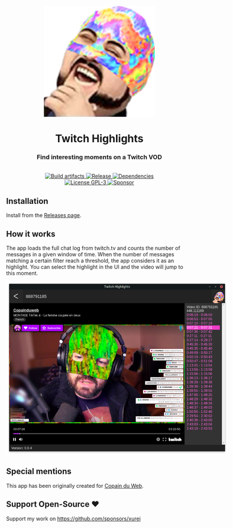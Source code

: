 <div align="center">
    <img style="margin: 0 auto" src="src/main/300x300.png" alt="Logo"/>
    <h1>Twitch Highlights</h1>
    <h3>Find interesting moments on a Twitch VOD</h3>
</div>
<br/>

<div align="center">
    <a href="https://github.com/xurei/twitch-highlights-logger/actions">
      <img src="https://github.com/xurei/twitch-highlights-logger/workflows/Build%20artifacts/badge.svg?branch=master" alt="Build artifacts" />
    </a>
    <a href="https://github.com/xurei/twitch-highlights-logger/releases/latest" target="_blank">
      <img src="https://img.shields.io/github/release/xurei/twitch-highlights-logger.svg" alt="Release" />
    </a>
    <a href="https://david-dm.org/xurei/twitch-highlights-logger" target="_blank">
      <img src="https://david-dm.org/xurei/twitch-highlights-logger.svg" alt="Dependencies" />
    </a>
</div>
<div align="center">
    <a href="https://github.com/xurei/twitch-highlights-logger/blob/master/LICENSE">
      <img src="https://img.shields.io/github/license/xurei/twitch-highlights-logger.svg" alt="License GPL-3" />
    </a>
    <a href="https://github.com/sponsors/xurei" target="_blank">
      <img src="https://img.shields.io/static/v1?label=Sponsor&message=%E2%9D%A4&logo=GitHub" alt="Sponsor" />
    </a>
</div>

## Installation
Install from the [Releases page](https://github.com/xurei/twitch-highlights-logger/releases).

## How it works
The app loads the full chat log from twitch.tv and counts the number of messages in a given window of time.
When the number of messages matching a certain filter reach a threshold, the app considers it as an highlight.
You can select the highlight in the UI and the video will jump to this moment.

<div align="center">
   <img style="margin: 0 auto; max-width: 600px" src="doc/screenshot1.png" alt="Screenshot"/>
</div>

## Special mentions
This app has been originally created for [Copain du Web](https://www.twitch.tv/copainduweb/).

## Support Open-Source ♥
Support my work on https://github.com/sponsors/xurei
